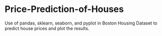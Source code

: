 # Price-Prediction-of-Houses
Use of pandas, sklearn, seaborn, and pyplot in Boston Housing Dataset to predict house prices and plot the results.
